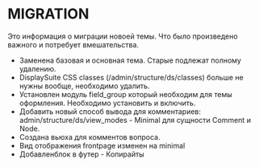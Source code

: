 # MIGRATION

Это информация о миграции новоей темы. Что было произведено важного и потребует вмешательства.

*  Заменена базовая и основная тема. Старые подлежат полному удалению.
*  DisplaySuite CSS classes (/admin/structure/ds/classes) больше не нужны вообще, необходимо удалить.
*  Установлен модуль field_group который необходим для темы оформления. Необходимо установить и включить.
*  Добавить новый способ вывода для комментариев: admin/structure/ds/view_modes - Minimal для сущности Comment и Node.
*  Создана вьюха для комментов вопроса.
*  Вид отображения frontpage изменен на minimal
*  Добавленблок в футер - Копирайты